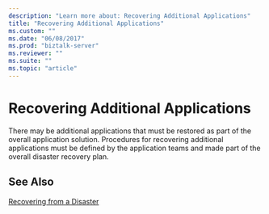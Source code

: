 ```yaml
---
description: "Learn more about: Recovering Additional Applications"
title: "Recovering Additional Applications"
ms.custom: ""
ms.date: "06/08/2017"
ms.prod: "biztalk-server"
ms.reviewer: ""
ms.suite: ""
ms.topic: "article"
---
```

# Recovering Additional Applications
There may be additional applications that must be restored as part of the overall application solution. Procedures for recovering additional applications must be defined by the application teams and made part of the overall disaster recovery plan.  
  
## See Also  
 [Recovering from a Disaster](../technical-guides/recovering-from-a-disaster.md)
